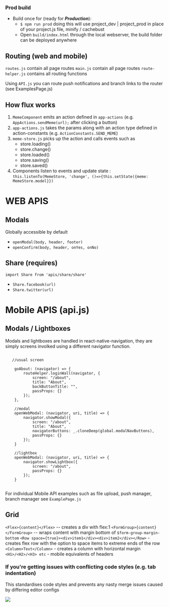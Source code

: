 ### Prod build
* Build once for (ready for ***Production***):
  * `$ npm run prod` doing this will use project_dev | project_prod in place of your project.js file, minify / cachebust
  * Open `build/index.html` through the local webserver, the build folder can be deployed anywhere

## Routing (web and mobile)
```routes.js``` contain all page routes
```main.js``` contain all page routes
```route-helper.js``` contains all routing functions

Using ```API.js``` you can route push notifications and branch links to the router (see ExamplesPage.js)

## How flux works
1. ```MemeComponent``` emits an action defined in ```app-actions``` (e.g. ```AppActions.sendMeme(url);``` after clicking a button)
2. ```app-actions.js``` takes the params along with an action type defined in action-constants (e.g. ```ActionConstants.SEND_MEME```)
3. ```meme-store.js``` picks up the action and calls events such as
    - store.loading()
    - store.change()
    - store.loaded()
    - store.saving()
    - store.saved()
4. Components listen to events and update state : ```this.listenTo(MemeStore, 'change', ()=>{this.setState({meme: MemeStore.model}})```



# WEB APIS

## Modals
Globally accessible by default
* ```openModal(body, header, footer)```
* ```openConfirm(body, header, onYes, onNo)```

## Share (requires)
``import Share from 'apis/share/share'``
* ``Share.facebook(url)``
* ``Share.twitter(url)``


# Mobile APIS (api.js)
## Modals / Lightboxes

Modals and lightboxes are handled in react-native-navigation, they are simply screens involked using a different navigator function.

```
   
   //usual screen
   
    goAbout: (navigator) => {
        routeHelper.loginWall(navigator, {
            screen: "/about",
            title: "About",
            backButtonTitle: "",
            passProps: {}
        });
    },

	//modal
    openWebModal: (navigator, uri, title) => {
        navigator.showModal({
            screen: "/about",
            title: "About",
            navigatorButtons: _.cloneDeep(global.modalNavButtons),
            passProps: {}
        });
    }
    
	//lightbox
    openWebModal: (navigator, uri, title) => {
        navigator.showLightbox({
            screen: "/about",
            passProps: {}
        });
    }
    
```

For individual Mobile API examples such as file upload, push manager, branch manager see ```ExamplePage.js```


## Grid
```<Flex>{content}</Flex>``` -- creates a div with flex:1
```<FormGroup>{content}</FormGroup>``` -- wraps content with margin bottom of ```$form-group-margin-bottom```
```<Row space={true}><div>item1</div><div>item2</div></Row>``` - creates flex row with the option to space items to extreme ends of the row
```<Column>Text</Column>``` - creates a column with horizontal margin
```<H1>/<H2>/<H3> etc``` - mobile equivalents of headers 



### If you're getting issues with conflicting code styles (e.g. tab indentation)
This standardises code styles and prevents any nasty merge issues caused by differing editor configs

<img src='readme.png'/>

